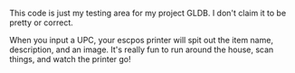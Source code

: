 This code is just my testing area for my project GLDB. I don't claim it to be pretty or correct.

When you input a UPC, your escpos printer will spit out the item name, description, and an image.
It's really fun to run around the house, scan things, and watch the printer go!
